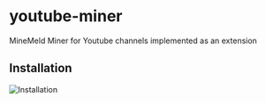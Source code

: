 # youtube-miner
MineMeld Miner for Youtube channels implemented as an extension

## Installation

![Installation](https://paloaltonetworks.github.io/youtube-miner/mm-git-extension.gif?_=2 "Installation")
